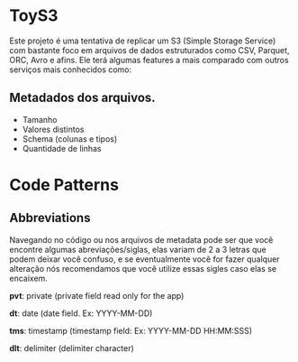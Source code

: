 # ToyS3

Este projeto é uma tentativa de replicar um S3 (Simple Storage Service) com bastante foco em arquivos
de dados estruturados como CSV, Parquet, ORC, Avro e afins. Ele terá algumas features a mais comparado com outros
serviços mais conhecidos como:

## Metadados dos arquivos.

- Tamanho
- Valores distintos
- Schema (colunas e tipos)
- Quantidade de linhas



# Code Patterns

## Abbreviations

Navegando no código ou nos arquivos de metadata pode ser que você encontre algumas abreviações/siglas, elas
variam de 2 a 3 letras que podem deixar você confuso, e se eventualmente você for fazer qualquer alteração
nós recomendamos que você utilize essas sigles caso elas se encaixem.

**pvt**: private (private field read only for the app)

**dt**: date (date field. Ex: YYYY-MM-DD)

**tms**: timestamp (timestamp field: Ex: YYYY-MM-DD HH:MM:SSS)

**dlt**: delimiter (delimiter character)
